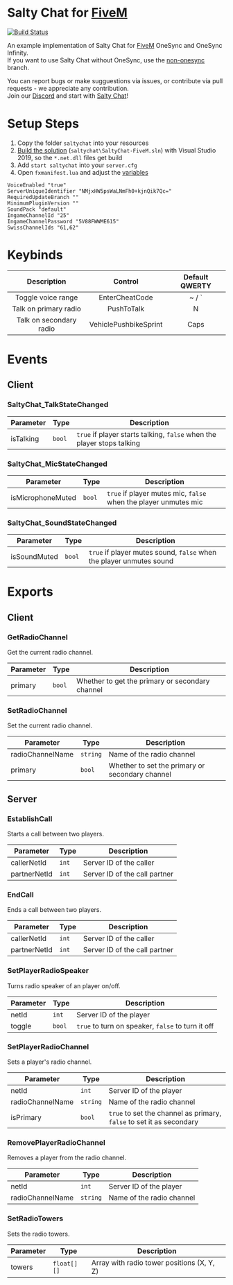 # Salty Chat for [FiveM](https://fivem.net/)

[![Build Status](https://api.travis-ci.com/saltminede/saltychat-fivem.svg?branch=master)](https://travis-ci.org/saltminede/saltychat-fivem)

An example implementation of Salty Chat for [FiveM](https://fivem.net/) OneSync and OneSync Infinity.  
If you want to use Salty Chat without OneSync, use the [non-onesync](https://github.com/saltminede/saltychat-fivem/tree/non-onesync) branch.

You can report bugs or make sugguestions via issues, or contribute via pull requests - we appreciate any contribution.  
Join our [Discord](https://discord.gg/MBCnqSf) and start with [Salty Chat](https://www.saltmine.de/)!

# Setup Steps
1. Copy the folder `saltychat` into your resources
2. [Build the solution](https://github.com/saltminede/saltychat-docs/blob/master/installing-vs.md#installing-visual-studio) (`saltychat\SaltyChat-FiveM.sln`) with Visual Studio 2019, so the `*.net.dll` files get build
3. Add `start saltychat` into your `server.cfg`
4. Open `fxmanifest.lua` and adjust the [variables](https://github.com/saltminede/saltychat-docs/blob/master/setup.md#config-variables)
```
VoiceEnabled "true"
ServerUniqueIdentifier "NMjxHW5psWaLNmFh0+kjnQik7Qc="
RequiredUpdateBranch ""
MinimumPluginVersion ""
SoundPack "default"
IngameChannelId "25"
IngameChannelPassword "5V88FWWME615"
SwissChannelIds "61,62"
```

# Keybinds
Description | Control | Default QWERTY
:---: | :---: | :---:
Toggle voice range | EnterCheatCode | ~ / `
Talk on primary radio | PushToTalk | N
Talk on secondary radio | VehiclePushbikeSprint | Caps

# Events
## Client
### SaltyChat_TalkStateChanged
Parameter | Type | Description
------------ | ------------- | -------------
isTalking | `bool` | `true` if player starts talking, `false` when the player stops talking

### SaltyChat_MicStateChanged
Parameter | Type | Description
------------ | ------------- | -------------
isMicrophoneMuted | `bool` | `true` if player mutes mic, `false` when the player unmutes mic

### SaltyChat_SoundStateChanged
Parameter | Type | Description
------------ | ------------- | -------------
isSoundMuted | `bool` | `true` if player mutes sound, `false` when the player unmutes sound

# Exports
## Client
### GetRadioChannel
Get the current radio channel.

Parameter | Type | Description
------------ | ------------- | -------------
primary | `bool` | Whether to get the primary or secondary channel

### SetRadioChannel
Set the current radio channel.

Parameter | Type | Description
------------ | ------------- | -------------
radioChannelName | `string` | Name of the radio channel
primary | `bool` | Whether to set the primary or secondary channel

## Server
### EstablishCall
Starts a call between two players.

Parameter | Type | Description
------------ | ------------- | -------------
callerNetId | `int` | Server ID of the caller
partnerNetId | `int` | Server ID of the call partner

### EndCall
Ends a call between two players.

Parameter | Type | Description
------------ | ------------- | -------------
callerNetId | `int` | Server ID of the caller
partnerNetId | `int` | Server ID of the call partner

### SetPlayerRadioSpeaker
Turns radio speaker of an player on/off.

Parameter | Type | Description
------------ | ------------- | -------------
netId | `int` | Server ID of the player
toggle | `bool` | `true` to turn on speaker, `false` to turn it off

### SetPlayerRadioChannel
Sets a player's radio channel.

Parameter | Type | Description
------------ | ------------- | -------------
netId | `int` | Server ID of the player
radioChannelName | `string` | Name of the radio channel
isPrimary | `bool` | `true` to set the channel as primary, `false` to set it as secondary

### RemovePlayerRadioChannel
Removes a player from the radio channel.

Parameter | Type | Description
------------ | ------------- | -------------
netId | `int` | Server ID of the player
radioChannelName | `string` | Name of the radio channel

### SetRadioTowers
Sets the radio towers.

Parameter | Type | Description
------------ | ------------- | -------------
towers | `float[][]` | Array with radio tower positions (X, Y, Z)
